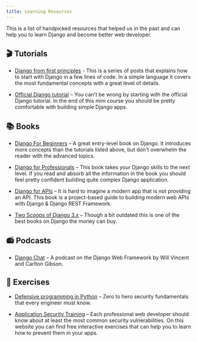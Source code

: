 ```yaml
---
title: Learning Resources
---
```


This is a list of handpicked resources that helped us in the past and can help you to learn Django
and become better web developer.

## 🎬 Tutorials

- [Django from first principles](https://www.mostlypython.com/django-from-first-principles/) - This
  is a series of posts that explains how to start with Django in a few lines of code. In a simple
  language it covers the most fundamental concepts with a great level of details.

- [Official Django tutorial](https://docs.djangoproject.com/en/5.0/intro/) – You can't be wrong by
  starting with the official Django tutorial. In the end of this mini course you should be pretty
  comfortable with building simple Django apps.

## 📚 Books

- [Django For Beginners](https://djangoforbeginners.com/) – A great entry-level book on Django. It
  introduces more concepts than the tutorials listed above, but don't overwhelm the reader with the
  advanced topics.

- [Django for Professionals](https://djangoforprofessionals.com/) – This book takes your Django
  skills to the next level. If you read and absorb all the information in the book you should feel
  pretty confident building quite complex Django application.

- [Django for APIs](https://djangoforapis.com/) – It is hard to imagine a modern app that is not
  providing an API. This book is a project-based guide to building modern web APIs with Django &
  Django REST Framework.

- [Two Scoops of Django 3.x](https://www.feldroy.com/books/two-scoops-of-django-3-x) – Though a bit
  outdated this is one of the best books on Django the money can buy.

## 📻 Podcasts

- [Django Chat](https://djangochat.com/) – A podcast on the Django Web Framework by Will Vincent and
  Carlton Gibson.

## 🎹 Exercises

- [Defensive programming in Python](https://play.secdim.com/game/python) – Zero to hero security
  fundamentals that every engineer must know.

- [Application Security Training](https://application.security/) – Each professional web developer
  should know about at least the most common security vulnerabilities. On this website you can find
  free interactive exercises that can help you to learn how to prevent them in your apps.
